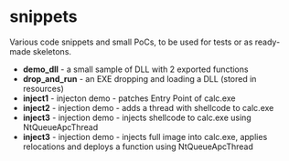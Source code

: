 # snippets
Various code snippets and small PoCs, to be used for tests or as ready-made skeletons.
+ <b>demo_dll</b> - a small sample of DLL with 2 exported functions
+ <b>drop_and_run</b> - an EXE dropping and loading a DLL (stored in resources)
+ <b>inject1</b> - injecton demo - patches Entry Point of calc.exe
+ <b>inject2</b> - injection demo - adds a thread with shellcode to calc.exe
+ <b>inject3</b> - injection demo - injects shellcode to calc.exe using NtQueueApcThread
+ <b>inject3</b> - injection demo - injects full image into calc.exe, applies relocations and deploys a function using NtQueueApcThread